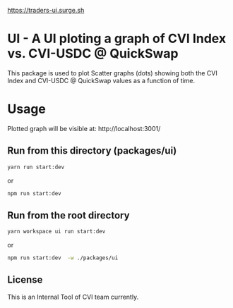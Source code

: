 https://traders-ui.surge.sh

# UI - A UI ploting a graph of CVI Index vs. CVI-USDC @ QuickSwap

This package is used to plot Scatter graphs (dots) showing both the CVI Index and CVI-USDC @ QuickSwap values
as a function of time.

# Usage

Plotted graph will be visible at: http://localhost:3001/

## Run from this directory (packages/ui)

```bash
yarn run start:dev
```

or

```bash
npm run start:dev
```

## Run from the root directory

```bash
yarn workspace ui run start:dev
```

or

```bash
npm run start:dev  -w ./packages/ui
```

## License

This is an Internal Tool of CVI team currently.
